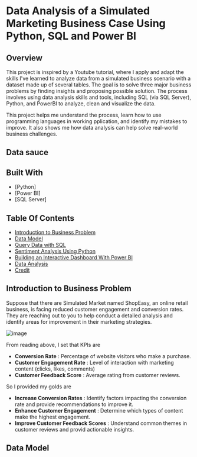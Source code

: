 # Data Analysis of a Simulated Marketing Business Case Using Python, SQL and Power BI

##  Overview

This project is inspired by a Youtube tutorial, where I apply and adapt the skills I've learned to analyze data from a simulated business scenario with a dataset made up of several tables. The goal is to solve three major business problems by finding insights and proposing possible solution. The process involves using data analysis skills and tools, including SQL (via SQL Server), Python, and PowerBI to analyze, clean and visualize the data. 

This project helps me understand the process, learn how to use programming languages in working pplication, and identify my mistakes to improve. It also shows me how data analysis can help solve real-world business challenges.

## Data sauce 



## Built With

- [Python]
- [Power BI]
- [SQL Server]

## Table Of Contents

- [Introduction to Business Problem](#introduction-to-business-problem)
- [Data Model](#data-model)
- [Query Data with SQL](#query-data-with-sql)
- [Sentiment Analysis Using Python](#sentiment-analysis-using-python)
- [Building an Interactive Dashboard With Power BI](#building-an-interactive-dashboard-with-poer-bi)
- [Data Analysis](#data-analysis)
- [Credit](#credit)

## Introduction to Business Problem
Suppose that there are Simulated Market named ShopEasy, an online retail business, is facing reduced customer engagement and conversion rates. They are reaching out to you to help conduct a detailed analysis and identify areas for improvement in their marketing strategies.

![image](https://github.com/user-attachments/assets/09a2c1b4-b1ea-4eca-87c3-f8c80d0e46a1)

From reading above, I set that KPIs are 

- **Conversion Rate** : Percentage of website visitors who make a purchase.
- **Customer Engagement Rate** : Level of interaction with marketing content (clicks, likes, comments)
- **Customer Feedback Score** : Average rating from customer reviews.

So I provided my golds are
- **Increase Conversion Rates** : Identify factors impacting the conversion rate and provide recommendations to improve it.
- **Enhance Customer Engagement** : Determine which types of content make the highest engagement. 
- **Improve Customer Feedback Scores** : Understand common themes in customer reviews and provid actionable insights.

## Data Model








